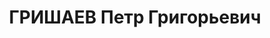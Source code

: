 ---
title: ГРИШАЕВ Петр Григорьевич
description: 'Род. в 1897, член ВКП(б). Проживал: Оренбургский р-н. Председатель Райисполкома

  Приговор: ВК ВС СССР, 28.07.1937 – ВМН.

  Реабилитирован 11.07.1956'
---